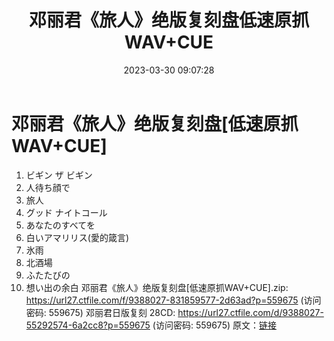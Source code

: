 ﻿---
title: 邓丽君《旅人》绝版复刻盘低速原抓WAV+CUE
date: 2023-03-30 09:07:28
categories: WAV车载音乐、镜像
tags: 华语中文
---
# 邓丽君《旅人》绝版复刻盘[低速原抓WAV+CUE]

01. ビギン ザ ビギン
02. 人待ち顔で
03. 旅人
04. グッド ナイトコール
05. あなたのすべてを
06. 白いアマリリス(愛的箴言)
07. 氷雨
08. 北酒場
09. ふたたびの
10. 想い出の余白
邓丽君《旅人》绝版复刻盘[低速原抓WAV+CUE].zip: https://url27.ctfile.com/f/9388027-831859577-2d63ad?p=559675
(访问密码: 559675)
邓丽君日版复刻 28CD: https://url27.ctfile.com/d/9388027-55292574-6a2cc8?p=559675
(访问密码: 559675)
原文：[链接](https://blog.sina.com.cn/s/blog_1647c7e760103117l.html)